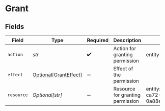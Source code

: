 # Grant


## Fields

| Field                                                       | Type                                                        | Required                                                    | Description                                                 | Example                                                     |
| ----------------------------------------------------------- | ----------------------------------------------------------- | ----------------------------------------------------------- | ----------------------------------------------------------- | ----------------------------------------------------------- |
| `action`                                                    | *str*                                                       | :heavy_check_mark:                                          | Action for granting permission                              | entity-read                                                 |
| `effect`                                                    | [Optional[GrantEffect]](../../models/shared/granteffect.md) | :heavy_minus_sign:                                          | Effect of the permission                                    |                                                             |
| `resource`                                                  | *Optional[str]*                                             | :heavy_minus_sign:                                          | Resource for granting permission                            | entity:123:contact:f7c22299-ca72-4bca-8538-0a88eeefc947     |